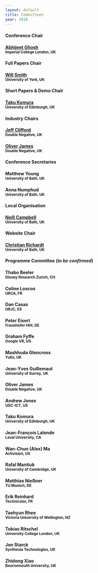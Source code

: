 ```yaml
---
layout: default
title: Committees
year: 2018
---
```


<div class="col-12 col-sm-12 col-lg-12">

<div class="col-4 col-sm-6 col-lg-4">
	<div class="panel panel-default">
		<div class="panel-heading">
			<h4 class="panel-title">Conference Chair</h4>
		</div>
		<div class="panel-body">
			<h4><a href="https://www.doc.ic.ac.uk/~ghosh/">Abhijeet Ghosh</a><br><small>Imperial College London, UK</small></h4>
		</div>
	</div>
</div>

<div class="col-8 col-sm-6 col-lg-4">
	<div class="panel panel-default">
		<div class="panel-heading">
			<h4 class="panel-title">Full Papers Chair</h4>
		</div>
		<div class="panel-body">
			<h4><a href="https://www-users.cs.york.ac.uk/wsmith/">Will Smith</a><br><small>University of York, UK</small></h4>
		</div>
	</div>
</div>

<div class="col-8 col-sm-6 col-lg-4">
	<div class="panel panel-default">
		<div class="panel-heading">
			<h4 class="panel-title">Short Papers &amp; Demo Chair</h4>
		</div>
		<div class="panel-body">
			<h4><a href="http://homepages.inf.ed.ac.uk/tkomura/">Taku Komura</a><br><small>University of Edinburgh, UK</small></h4>
		</div>
	</div>
</div>

<div class="col-8 col-sm-6 col-lg-4">
	<div class="panel panel-default">
		<div class="panel-heading">
			<h4 class="panel-title">Industry Chairs</h4>
		</div>
		<div class="panel-body">
			<h4><a href="https://www.imdb.com/name/nm1433573/">Jeff Clifford</a><br><small>Double Negative, UK</small></h4>
			<h4><a href="https://www.linkedin.com/in/oliver-james-b8a3031/">Oliver James</a><br><small>Double Negative, UK</small></h4>
		</div>
	</div>
</div>

<div class="col-8 col-sm-6 col-lg-4">
	<div class="panel panel-default">
		<div class="panel-heading">
			<h4 class="panel-title">Conference Secretaries</h4>
		</div>
		<div class="panel-body">
			<h4>Matthew Young<br><small>University of Bath, UK</small></h4>
			<h4>Anna Numphud<br><small>University of Bath, UK</small></h4>
		</div>
	</div>
</div>

<div class="col-8 col-sm-6 col-lg-4">
	<div class="panel panel-default">
		<div class="panel-heading">
			<h4 class="panel-title">Local Organisation</h4>
		</div>
		<div class="panel-body">
			<h4><a href="http://cs.bath.ac.uk/~nc537/">Neill Campbell</a><br><small>University of Bath, UK</small></h4>
		</div>
	</div>
</div>

<div class="col-8 col-sm-6 col-lg-4">
	<div class="panel panel-default">
		<div class="panel-heading">
			<h4 class="panel-title">Website Chair</h4>
		</div>
		<div class="panel-body">
			<h4><a href="https://richardt.name">Christian Richardt</a><br><small>University of Bath, UK</small></h4>
		</div>
	</div>
</div>

</div>

<!-- <h2>Programme Committee</h2> -->

<div class="col-12 col-sm-12 col-lg-12">
	<div class="panel panel-default">
		<div class="panel-heading">
			<h4 class="panel-title">Programme Committee (<em>to be confirmed</em>)</h4>
		</div>
		<div class="panel-body">
			<div class="col-4 col-sm-4 col-lg-4">
				<h4>Thabo Beeler<br><small>Disney Research Zurich, CH</small></h4>
				<h4>Celine Loscos<br><small>URCA, FR</small></h4>
				<h4>Dan Casas<br><small>URJC, ES</small></h4>
				<h4>Peter Eisert<br><small>Fraunhofer HHI, DE</small></h4>
				<h4>Graham Fyffe<br><small>Google VR, US</small></h4>
				<h4>Mashhuda Glencross<br><small>Yulio, UK</small></h4>
				<h4>Jean-Yves Guillemaut<br><small>University of Surrey, UK</small></h4>
			</div>
			<div class="col-4 col-sm-4 col-lg-4">
				<h4>Oliver James<br><small>Double Negative, UK</small></h4>
				<h4>Andrew Jones<br><small>USC-ICT, US</small></h4>
				<h4>Taku Komura<br><small>University of Edinburgh, UK</small></h4>
				<h4>Jean-François Lalonde<br><small>Laval University, CA</small></h4>
				<h4>Wan-Chun (Alex) Ma<br><small>Activision, US</small></h4>
				<h4>Rafal Mantiuk<br><small>University of Cambridge, UK</small></h4>
			</div>
			<div class="col-4 col-sm-4 col-lg-4">
				<h4>Matthias Nießner<br><small>TU Munich, DE</small></h4>
				<h4>Erik Reinhard<br><small>Technicolor, FR</small></h4>
				<h4>Taehyun Rhee<br><small>Victoria University of Wellington, NZ</small></h4>
				<h4>Tobias Ritschel<br><small>University College London, UK</small></h4>
				<h4>Jon Starck<br><small>Synthesia Technologies, UK</small></h4>
				<h4>Zhidong Xiao<br><small>Bournemouth University, UK</small></h4>
			</div>	
		</div>
	</div>
</div>
